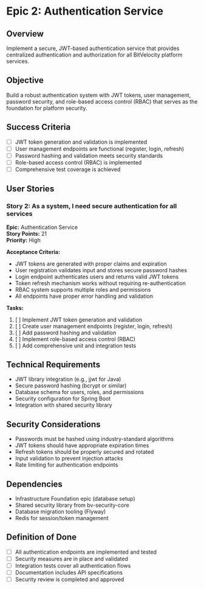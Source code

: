 # Epic 2: Authentication Service

## Overview
Implement a secure, JWT-based authentication service that provides centralized authentication and authorization for all BitVelocity platform services.

## Objective
Build a robust authentication system with JWT tokens, user management, password security, and role-based access control (RBAC) that serves as the foundation for platform security.

## Success Criteria
- [ ] JWT token generation and validation is implemented
- [ ] User management endpoints are functional (register, login, refresh)
- [ ] Password hashing and validation meets security standards
- [ ] Role-based access control (RBAC) is implemented
- [ ] Comprehensive test coverage is achieved

## User Stories

### Story 2: As a system, I need secure authentication for all services
**Epic:** Authentication Service  
**Story Points:** 21  
**Priority:** High  

**Acceptance Criteria:**
- JWT tokens are generated with proper claims and expiration
- User registration validates input and stores secure password hashes
- Login endpoint authenticates users and returns valid JWT tokens
- Token refresh mechanism works without requiring re-authentication
- RBAC system supports multiple roles and permissions
- All endpoints have proper error handling and validation

**Tasks:**
1. [ ] Implement JWT token generation and validation
2. [ ] Create user management endpoints (register, login, refresh)
3. [ ] Add password hashing and validation
4. [ ] Implement role-based access control (RBAC)
5. [ ] Add comprehensive unit and integration tests

## Technical Requirements
- JWT library integration (e.g., jjwt for Java)
- Secure password hashing (bcrypt or similar)
- Database schema for users, roles, and permissions
- Security configuration for Spring Boot
- Integration with shared security library

## Security Considerations
- Passwords must be hashed using industry-standard algorithms
- JWT tokens should have appropriate expiration times
- Refresh tokens should be properly secured and rotated
- Input validation to prevent injection attacks
- Rate limiting for authentication endpoints

## Dependencies
- Infrastructure Foundation epic (database setup)
- Shared security library from bv-security-core
- Database migration tooling (Flyway)
- Redis for session/token management

## Definition of Done
- [ ] All authentication endpoints are implemented and tested
- [ ] Security measures are in place and validated
- [ ] Integration tests cover all authentication flows
- [ ] Documentation includes API specifications
- [ ] Security review is completed and approved